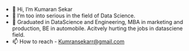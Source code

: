 - 👋 Hi, I’m Kumaran Sekar
- 👀 I’m too into serious in the field of Data Science.
- 🌱 Graduated in DataScience and Engineering, MBA in marketing and production, BE in automobile. Acitvely hurting the jobs in datasciene field. 
- 📫 How to reach - Kumransekarr@gmail.com

<!---
KumaranSekar18/KumaranSekar18 is a ✨ special ✨ repository because its `README.md` (this file) appears on your GitHub profile.
You can click the Preview link to take a look at your changes.
--->
